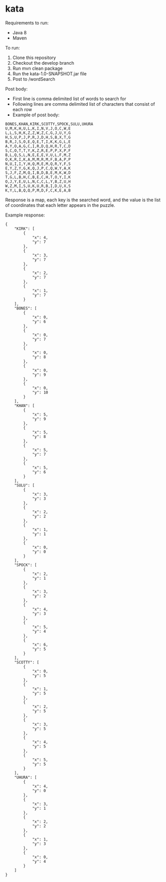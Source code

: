 # kata
Requirements to run:
- Java 8
- Maven

To run:
1. Clone this repository
2. Checkout the develop branch
3. Run mvn clean package
4. Run the kata-1.0-SNAPSHOT.jar file
5. Post to /wordSearch

Post body:
 - First line is comma delimited list of words to search for
 - Following lines are comma delimited list of characters that consist of each row
 - Example of post body:
 
```
BONES,KHAN,KIRK,SCOTTY,SPOCK,SULU,UHURA
U,M,K,H,U,L,K,I,N,V,J,O,C,W,E
L,L,S,H,K,Z,Z,W,Z,C,G,J,U,Y,G
H,S,U,P,J,P,R,J,D,H,S,B,X,T,G
B,R,J,S,O,E,Q,E,T,I,K,K,G,L,E
A,Y,O,A,G,C,I,R,D,Q,H,R,T,C,D
S,C,O,T,T,Y,K,Z,R,E,P,P,X,P,F
B,L,Q,S,L,N,E,E,E,V,U,L,F,M,Z
O,K,R,I,K,A,M,M,R,M,F,B,A,P,P
N,U,I,I,Y,H,Q,M,E,M,Q,R,Y,F,S
E,Y,Z,Y,G,K,Q,J,P,C,Q,W,Y,A,K
S,J,F,Z,M,Q,I,B,D,B,E,M,K,W,D
T,G,L,B,H,C,B,E,C,H,T,O,Y,I,K
O,J,Y,E,U,L,N,C,C,L,Y,B,Z,U,H
W,Z,M,I,S,U,K,U,R,B,I,D,U,X,S
K,Y,L,B,Q,Q,P,M,D,F,C,K,E,A,B
```

Response is a map, each key is the searched word, and the value is the list of coordinates that each letter appears in the puzzle.

Example response:

```
{
    "KIRK": [
        {
            "x": 4,
            "y": 7
        },
        {
            "x": 3,
            "y": 7
        },
        {
            "x": 2,
            "y": 7
        },
        {
            "x": 1,
            "y": 7
        }
    ],
    "BONES": [
        {
            "x": 0,
            "y": 6
        },
        {
            "x": 0,
            "y": 7
        },
        {
            "x": 0,
            "y": 8
        },
        {
            "x": 0,
            "y": 9
        },
        {
            "x": 0,
            "y": 10
        }
    ],
    "KHAN": [
        {
            "x": 5,
            "y": 9
        },
        {
            "x": 5,
            "y": 8
        },
        {
            "x": 5,
            "y": 7
        },
        {
            "x": 5,
            "y": 6
        }
    ],
    "SULU": [
        {
            "x": 3,
            "y": 3
        },
        {
            "x": 2,
            "y": 2
        },
        {
            "x": 1,
            "y": 1
        },
        {
            "x": 0,
            "y": 0
        }
    ],
    "SPOCK": [
        {
            "x": 2,
            "y": 1
        },
        {
            "x": 3,
            "y": 2
        },
        {
            "x": 4,
            "y": 3
        },
        {
            "x": 5,
            "y": 4
        },
        {
            "x": 6,
            "y": 5
        }
    ],
    "SCOTTY": [
        {
            "x": 0,
            "y": 5
        },
        {
            "x": 1,
            "y": 5
        },
        {
            "x": 2,
            "y": 5
        },
        {
            "x": 3,
            "y": 5
        },
        {
            "x": 4,
            "y": 5
        },
        {
            "x": 5,
            "y": 5
        }
    ],
    "UHURA": [
        {
            "x": 4,
            "y": 0
        },
        {
            "x": 3,
            "y": 1
        },
        {
            "x": 2,
            "y": 2
        },
        {
            "x": 1,
            "y": 3
        },
        {
            "x": 0,
            "y": 4
        }
    ]
}
```
